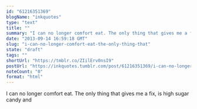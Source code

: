 ```yaml
---
id: "61216351369"
blogName: "inkquotes"
type: "text"
title: ""
summary: "I can no longer comfort eat. The only thing that gives me a fix, is high sugar candy and "
date: "2013-09-14 16:59:18 GMT"
slug: "i-can-no-longer-comfort-eat-the-only-thing-that"
state: "draft"
tags: ""
shortUrl: "https://tmblr.co/ZIilErv0nsI9"
postUrl: "https://inkquotes.tumblr.com/post/61216351369/i-can-no-longer-comfort-eat-the-only-thing-that"
noteCount: "0"
format: "html"
---
```


I can no longer comfort eat. The only thing that gives me a fix, is high sugar candy and